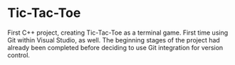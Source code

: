 # Tic-Tac-Toe
First C++ project, creating Tic-Tac-Toe as a terminal game. First time using Git within Visual Studio, as well. The beginning stages of the project had already been completed before deciding to use Git integration for version control.
